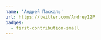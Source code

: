 ```yaml
---
name: 'Андрей Паскаль'
url: https://twitter.com/Andrey12P
badges:
  - first-contribution-small
---
```

